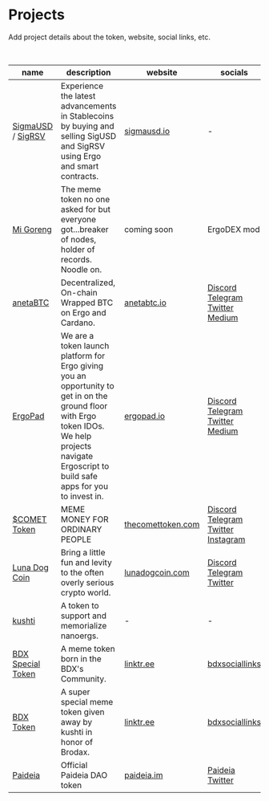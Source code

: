 # Projects

Add project details about the token, website, social links, etc.

<br>

| name                                                                                                                                                                                                                                            | description                                                                                                                                                                                         | website                                         | socials                                                                                                                                                                              |
| ----------------------------------------------------------------------------------------------------------------------------------------------------------------------------------------------------------------------------------------------- | --------------------------------------------------------------------------------------------------------------------------------------------------------------------------------------------------- | ----------------------------------------------- | ------------------------------------------------------------------------------------------------------------------------------------------------------------------------------------ |
| [SigmaUSD](https://explorer.ergoplatform.com/en/token/03faf2cb329f2e90d6d23b58d91bbb6c046aa143261cc21f52fbe2824bfcbf04) / [SigRSV](https://explorer.ergoplatform.com/en/token/003bd19d0187117f130b62e1bcab0939929ff5c7709f843c5c4dd158949285d0) | Experience the latest advancements in Stablecoins by buying and selling SigUSD and SigRSV using Ergo and smart contracts.                                                                           | [sigmausd.io](https://sigmausd.io/)             | -                                                                                                                                                                                    |
| [Mi Goreng](https://explorer.ergoplatform.com/en/token/0779ec04f2fae64e87418a1ad917639d4668f78484f45df962b0dec14a2591d2)                                                                                                                        | The meme token no one asked for but everyone got...breaker of nodes, holder of records. Noodle on.                                                                                                  | coming soon                                     | ErgoDEX mod                                                                                                                                                                          |
| [anetaBTC](https://explorer.ergoplatform.com/en/token/472c3d4ecaa08fb7392ff041ee2e6af75f4a558810a74b28600549d5392810e8)                                                                                                                         | Decentralized, On-chain Wrapped BTC on Ergo and Cardano.                                                                                                                                            | [anetabtc.io](https://anetabtc.io/)             | [Discord](https://discord.gg/anetabtc) [Telegram](https://t.me/anetaBTC) [Twitter](https://twitter.com/anetaBTC) [Medium](https://medium.com/@anetaBTC)                              |
| [ErgoPad](https://explorer.ergoplatform.com/en/token/d71693c49a84fbbecd4908c94813b46514b18b67a99952dc1e6e4791556de413)                                                                                                                          | We are a token launch platform for Ergo giving you an opportunity to get in on the ground floor with Ergo token IDOs. We help projects navigate Ergoscript to build safe apps for you to invest in. | [ergopad.io](https://ergopad.io/)               | [Discord](https://discord.gg/E8cHp6ThuZ) [Telegram](http://t.me/ergopad_chat) [Twitter](https://twitter.com/ErgoPadOfficial) [Medium](https://ergopad.medium.com/)                   |
| [$COMET Token](https://explorer.ergoplatform.com/en/token/0cd8c9f416e5b1ca9f986a7f10a84191dfb85941619e49e53c0dc30ebf83324b)                                                                                                                     | MEME MONEY FOR ORDINARY PEOPLE                                                                                                                                                                      | [thecomettoken.com](https://thecomettoken.com/) | [Discord](https://discord.gg/p4A9KD5GRg) [Telegram](https://t.me/CometErgoCommunity) [Twitter](https://twitter.com/CometMooning) [Instagram](https://www.instagram.com/comet_token/) |
| [Luna Dog Coin](https://explorer.ergoplatform.com/en/token/5a34d53ca483924b9a6aa0c771f11888881b516a8d1a9cdc535d063fe26d065e)                                                                                                                    | Bring a little fun and levity to the often overly serious crypto world.                                                                                                                             | [lunadogcoin.com](https://lunadogcoin.com/)     | [Discord](https://discord.gg/ncCnbdjNfM) [Telegram](https://t.me/lunadogcoin) [Twitter](https://twitter.com/LunaDogCoin)                                                             |
| [kushti](https://explorer.ergoplatform.com/en/token/fbbaac7337d051c10fc3da0ccb864f4d32d40027551e1c3ea3ce361f39b91e40)                                                                                                                           | A token to support and memorialize nanoergs.                                                                                                                                                        | -                                               | -                                                                                                                                                                                    |
| [BDX Special Token](https://explorer.ergoplatform.com/en/token/0d9ef46408f11aed2a7f840d3928baefaf8153032f42296cbe9d640845d4082c)                                                                                                                | A meme token born in the BDX's Community.                                                                                                                                                           | [linktr.ee](https://linktr.ee/brodaxoficial)    | [bdxsociallinks](https://linktr.ee/brodaxoficial)                                                                                                                                    |
| [BDX Token](https://explorer.ergoplatform.com/en/token/118ed3f9d11700e870569c4b9f3166773ff44410a1d690c8890327a97f1bda39)                                                                                                                        | A super special meme token given away by kushti in honor of Brodax.                                                                                                                                             | [linktr.ee](https://linktr.ee/brodaxoficial)    | [bdxsociallinks](https://linktr.ee/brodaxoficial)                                                                                                                                    |
| [Paideia](https://explorer.ergoplatform.com/en/token/1fd6e032e8476c4aa54c18c1a308dce83940e8f4a28f576440513ed7326ad489) | Official Paideia DAO token | [paideia.im](https://paideia.im) | [Paideia Twitter](https://twitter.com/PaideiaDAO) |

